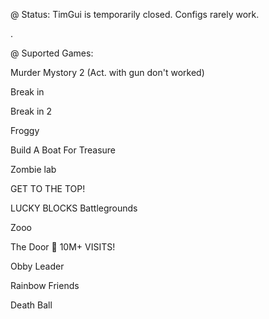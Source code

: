@  Status: TimGui is temporarily closed. Configs rarely work.

.

@  Suported Games:

Murder Mystory 2 (Act. with gun don't worked)

Break in 

Break in 2

Froggy

Build A Boat For Treasure

Zombie lab

GET TO THE TOP!

LUCKY BLOCKS Battlegrounds

Zooo

The Door 🚪 10M+ VISITS!

Obby Leader

Rainbow Friends

Death Ball
